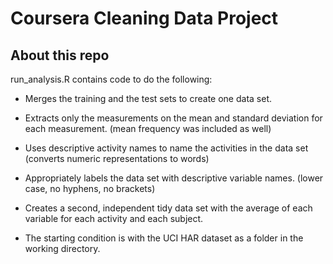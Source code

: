 # Coursera Cleaning Data Project

## About this repo

run_analysis.R contains code to do the following:
* Merges the training and the test sets to create one data set.
* Extracts only the measurements on the mean and standard deviation for each measurement. (mean frequency was included as well)
* Uses descriptive activity names to name the activities in the data set (converts numeric representations to words)
* Appropriately labels the data set with descriptive variable names. (lower case, no hyphens, no brackets)
* Creates a second, independent tidy data set with the average of each variable for each activity and each subject.

* The starting condition is with the UCI HAR dataset as a folder in the working directory.
